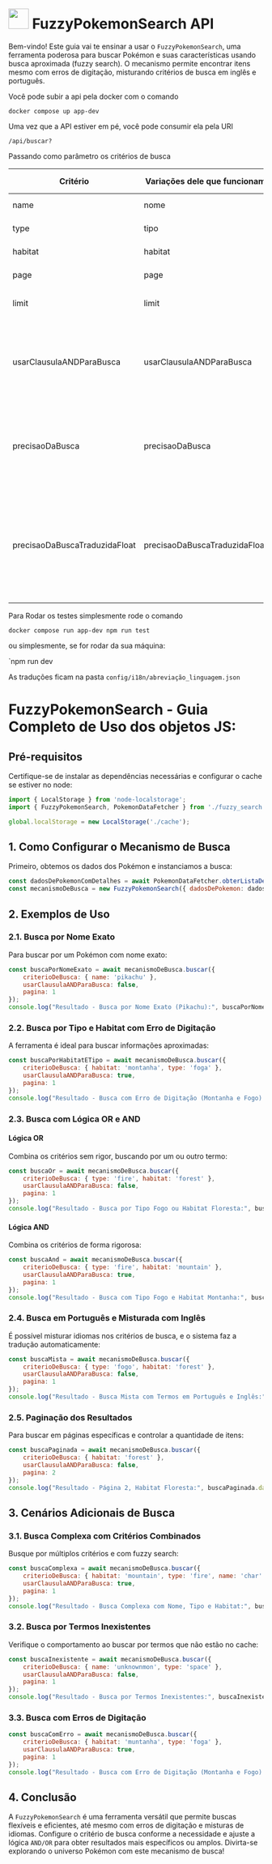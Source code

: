 # <img src="https://cdn-icons-png.flaticon.com/512/1033/1033083.png" width="40" height="40" /> FuzzyPokemonSearch API

Bem-vindo! Este guia vai te ensinar a usar o `FuzzyPokemonSearch`, uma ferramenta poderosa para buscar Pokémon e suas características usando busca aproximada (fuzzy search). O mecanismo permite encontrar itens mesmo com erros de digitação, misturando critérios de busca em inglês e português.

Você pode subir a api pela docker com o comando

`docker compose up app-dev`

Uma vez que a API estiver em pé, você pode consumir ela pela URI

`/api/buscar?`

Passando como parâmetro os critérios de busca

| Critério  | Variações dele que funcionam |O que ele representa|
| ------------- | ------------- |-----------|
| name  | nome  |Nome do Pokémon|
| type  | tipo  |Tipo do Pokémon|
| habitat  | habitat  |Onde ele habita|
| page  | page  |Página Atual|
| limit  | limit  |Quantidade de Itens por Página|
| usarClausulaANDParaBusca  | usarClausulaANDParaBusca  |Se true, faz uma busca usando operador lógico AND, padrão é OR|
| precisaoDaBusca  | precisaoDaBusca  |Um valor de 0 a 1 que refina quantas variações da mesma palavra pode trazer|
| precisaoDaBuscaTraduzidaFloat  | precisaoDaBuscaTraduzidaFloat  |Um valor de 0 a 1 que refina quantas variações da mesma palavra pode trazer, pra termos traduzidos|

Para Rodar os testes simplesmente rode o comando

`docker compose run app-dev npm run test `

ou simplesmente, se for rodar da sua máquina:

`npm run dev

As traduções ficam na pasta 
`config/i18n/abreviação_linguagem.json`

# FuzzyPokemonSearch - Guia Completo de Uso dos objetos JS:

## Pré-requisitos

Certifique-se de instalar as dependências necessárias e configurar o cache se estiver no node:
```javascript
import { LocalStorage } from 'node-localstorage';
import { FuzzyPokemonSearch, PokemonDataFetcher } from './fuzzy_search.js';

global.localStorage = new LocalStorage('./cache');
```

## 1. Como Configurar o Mecanismo de Busca

Primeiro, obtemos os dados dos Pokémon e instanciamos a busca:
```javascript
const dadosDePokemonComDetalhes = await PokemonDataFetcher.obterListaDePokemonComHabitatETipo();
const mecanismoDeBusca = new FuzzyPokemonSearch({ dadosDePokemon: dadosDePokemonComDetalhes, itensPorPagina: 20 });
```

## 2. Exemplos de Uso

### 2.1. Busca por Nome Exato
Para buscar por um Pokémon com nome exato:
```javascript
const buscaPorNomeExato = await mecanismoDeBusca.buscar({
    criterioDeBusca: { name: 'pikachu' },
    usarClausulaANDParaBusca: false,
    pagina: 1
});
console.log("Resultado - Busca por Nome Exato (Pikachu):", buscaPorNomeExato.data);
```

### 2.2. Busca por Tipo e Habitat com Erro de Digitação

A ferramenta é ideal para buscar informações aproximadas:
```javascript
const buscaPorHabitatETipo = await mecanismoDeBusca.buscar({
    criterioDeBusca: { habitat: 'montanha', type: 'foga' },
    usarClausulaANDParaBusca: true,
    pagina: 1
});
console.log("Resultado - Busca com Erro de Digitação (Montanha e Fogo):", buscaPorHabitatETipo.data);
```

### 2.3. Busca com Lógica OR e AND

#### Lógica OR
Combina os critérios sem rigor, buscando por um ou outro termo:
```javascript
const buscaOr = await mecanismoDeBusca.buscar({
    criterioDeBusca: { type: 'fire', habitat: 'forest' },
    usarClausulaANDParaBusca: false,
    pagina: 1
});
console.log("Resultado - Busca por Tipo Fogo ou Habitat Floresta:", buscaOr.data);
```

#### Lógica AND
Combina os critérios de forma rigorosa:
```javascript
const buscaAnd = await mecanismoDeBusca.buscar({
    criterioDeBusca: { type: 'fire', habitat: 'mountain' },
    usarClausulaANDParaBusca: true,
    pagina: 1
});
console.log("Resultado - Busca com Tipo Fogo e Habitat Montanha:", buscaAnd.data);
```

### 2.4. Busca em Português e Misturada com Inglês

É possível misturar idiomas nos critérios de busca, e o sistema faz a tradução automaticamente:
```javascript
const buscaMista = await mecanismoDeBusca.buscar({
    criterioDeBusca: { type: 'fogo', habitat: 'forest' },
    usarClausulaANDParaBusca: false,
    pagina: 1
});
console.log("Resultado - Busca Mista com Termos em Português e Inglês:", buscaMista.data);
```

### 2.5. Paginação dos Resultados

Para buscar em páginas específicas e controlar a quantidade de itens:
```javascript
const buscaPaginada = await mecanismoDeBusca.buscar({
    criterioDeBusca: { habitat: 'forest' },
    usarClausulaANDParaBusca: false,
    pagina: 2
});
console.log("Resultado - Página 2, Habitat Floresta:", buscaPaginada.data);
```

## 3. Cenários Adicionais de Busca

### 3.1. Busca Complexa com Critérios Combinados
Busque por múltiplos critérios e com fuzzy search:
```javascript
const buscaComplexa = await mecanismoDeBusca.buscar({
    criterioDeBusca: { habitat: 'mountain', type: 'fire', name: 'char' },
    usarClausulaANDParaBusca: true,
    pagina: 1
});
console.log("Resultado - Busca Complexa com Nome, Tipo e Habitat:", buscaComplexa.data);
```

### 3.2. Busca por Termos Inexistentes
Verifique o comportamento ao buscar por termos que não estão no cache:
```javascript
const buscaInexistente = await mecanismoDeBusca.buscar({
    criterioDeBusca: { name: 'unknownmon', type: 'space' },
    usarClausulaANDParaBusca: false,
    pagina: 1
});
console.log("Resultado - Busca por Termos Inexistentes:", buscaInexistente.data);
```

### 3.3. Busca com Erros de Digitação
```javascript
const buscaComErro = await mecanismoDeBusca.buscar({
    criterioDeBusca: { habitat: 'muntanha', type: 'foga' },
    usarClausulaANDParaBusca: true,
    pagina: 1
});
console.log("Resultado - Busca com Erro de Digitação (Montanha e Fogo):", buscaComErro.data);
```

## 4. Conclusão

A `FuzzyPokemonSearch` é uma ferramenta versátil que permite buscas flexíveis e eficientes, até mesmo com erros de digitação e misturas de idiomas. Configure o critério de busca conforme a necessidade e ajuste a lógica `AND/OR` para obter resultados mais específicos ou amplos. Divirta-se explorando o universo Pokémon com este mecanismo de busca!

